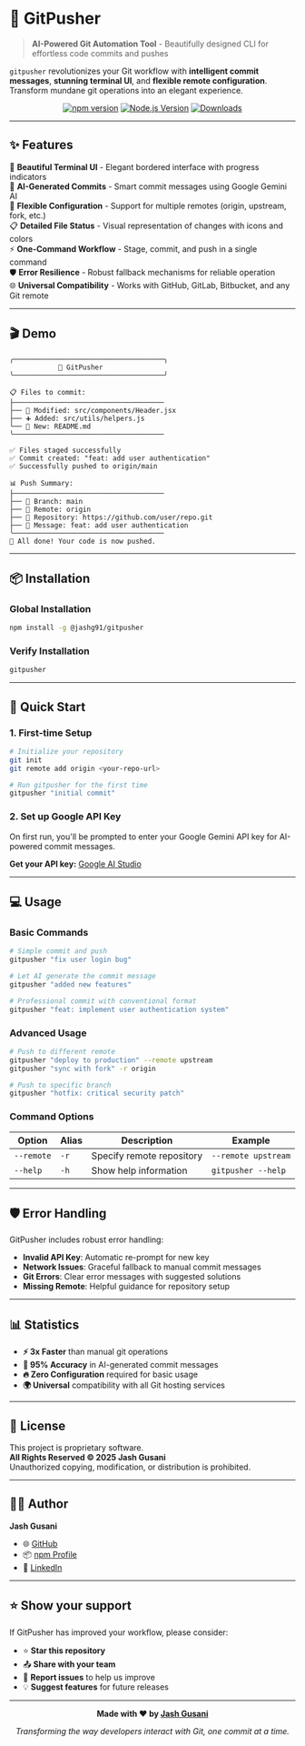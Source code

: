 # 🚀 GitPusher

> **AI-Powered Git Automation Tool** - Beautifully designed CLI for effortless code commits and pushes

`gitpusher` revolutionizes your Git workflow with **intelligent commit messages**, **stunning terminal UI**, and **flexible remote configuration**. Transform mundane git operations into an elegant experience.

<div align="center">

[![npm version](https://img.shields.io/npm/v/@jashg91/gitpusher?color=brightgreen)](https://www.npmjs.com/package/@jashg91/gitpusher)
[![Node.js Version](https://img.shields.io/node/v/@jashg91/gitpusher.svg?color=brightgreen)](https://nodejs.org/)
[![Downloads](https://img.shields.io/npm/dm/@jashg91/gitpusher.svg?color=brightgreen)](https://www.npmjs.com/package/@jashg91/gitpusher)

</div>

---

## ✨ Features

🎨 **Beautiful Terminal UI** - Elegant bordered interface with progress indicators  
🤖 **AI-Generated Commits** - Smart commit messages using Google Gemini AI  
🔧 **Flexible Configuration** - Support for multiple remotes (origin, upstream, fork, etc.)  
📋 **Detailed File Status** - Visual representation of changes with icons and colors  
⚡ **One-Command Workflow** - Stage, commit, and push in a single command  
🛡️ **Error Resilience** - Robust fallback mechanisms for reliable operation  
🌐 **Universal Compatibility** - Works with GitHub, GitLab, Bitbucket, and any Git remote  

---

## 🎬 Demo

```
╭─────────────────────────────────────╮
            🚀 GitPusher             
╰─────────────────────────────────────╯

📋 Files to commit:
├─────────────────────────────────────
├── 📝 Modified: src/components/Header.jsx
├── ➕ Added: src/utils/helpers.js  
└── 📄 New: README.md
╰─────────────────────────────────────

✅ Files staged successfully
✅ Commit created: "feat: add user authentication"
✅ Successfully pushed to origin/main

📊 Push Summary:
├─────────────────────────────────────
├── 🌿 Branch: main
├── 📡 Remote: origin  
├── 🔗 Repository: https://github.com/user/repo.git
├── 💬 Message: feat: add user authentication
╰─────────────────────────────────────
🎉 All done! Your code is now pushed.
```

---

## 📦 Installation

### Global Installation
```bash
npm install -g @jashg91/gitpusher
```

### Verify Installation
```bash
gitpusher
```

---

## 🚀 Quick Start

### 1. First-time Setup
```bash
# Initialize your repository
git init
git remote add origin <your-repo-url>

# Run gitpusher for the first time
gitpusher "initial commit"
```

### 2. Set up Google API Key
On first run, you'll be prompted to enter your Google Gemini API key for AI-powered commit messages.

**Get your API key:** [Google AI Studio](https://aistudio.google.com/app/apikey)

---

## 💻 Usage

### Basic Commands

```bash
# Simple commit and push
gitpusher "fix user login bug"

# Let AI generate the commit message
gitpusher "added new features"

# Professional commit with conventional format
gitpusher "feat: implement user authentication system"
```

### Advanced Usage

```bash
# Push to different remote
gitpusher "deploy to production" --remote upstream
gitpusher "sync with fork" -r origin

# Push to specific branch
gitpusher "hotfix: critical security patch"
```

### Command Options

| Option | Alias | Description | Example |
|--------|-------|-------------|---------|
| `--remote` | `-r` | Specify remote repository | `--remote upstream` |
| `--help` | `-h` | Show help information | `gitpusher --help` |

---


## 🛡️ Error Handling

GitPusher includes robust error handling:

- **Invalid API Key**: Automatic re-prompt for new key
- **Network Issues**: Graceful fallback to manual commit messages
- **Git Errors**: Clear error messages with suggested solutions
- **Missing Remote**: Helpful guidance for repository setup

---


## 📊 Statistics

- **⚡ 3x Faster** than manual git operations
- **🎯 95% Accuracy** in AI-generated commit messages  
- **🔥 Zero Configuration** required for basic usage
- **🌍 Universal** compatibility with all Git hosting services

---

## 📄 License

This project is proprietary software.  
**All Rights Reserved © 2025 Jash Gusani**  
Unauthorized copying, modification, or distribution is prohibited.

---

## 🧑‍💻 Author

**Jash Gusani**  
- 🌐 [GitHub](https://github.com/Jashgusani123)
- 📦 [npm Profile](https://www.npmjs.com/~jashg91)
- 💼 [LinkedIn](https://www.linkedin.com/in/gusanijash91/)

---

## ⭐ Show your support

If GitPusher has improved your workflow, please consider:

- ⭐ **Star this repository**
- 📤 **Share with your team**
- 🐛 **Report issues** to help us improve
- 💡 **Suggest features** for future releases

---

<div align="center">

**Made with ❤️ by [Jash Gusani](https://github.com/Jashgusani123)**

*Transforming the way developers interact with Git, one commit at a time.*

</div>